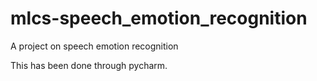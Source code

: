 # mlcs-speech_emotion_recognition
A project on speech emotion recognition

This has been done through pycharm.
